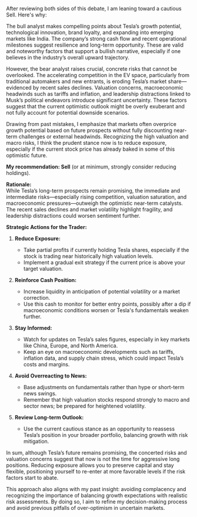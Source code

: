 After reviewing both sides of this debate, I am leaning toward a cautious Sell. Here's why:

The bull analyst makes compelling points about Tesla’s growth potential, technological innovation, brand loyalty, and expanding into emerging markets like India. The company’s strong cash flow and recent operational milestones suggest resilience and long-term opportunity. These are valid and noteworthy factors that support a bullish narrative, especially if one believes in the industry’s overall upward trajectory.

However, the bear analyst raises crucial, concrete risks that cannot be overlooked. The accelerating competition in the EV space, particularly from traditional automakers and new entrants, is eroding Tesla’s market share—evidenced by recent sales declines. Valuation concerns, macroeconomic headwinds such as tariffs and inflation, and leadership distractions linked to Musk’s political endeavors introduce significant uncertainty. These factors suggest that the current optimistic outlook might be overly exuberant and not fully account for potential downside scenarios.

Drawing from past mistakes, I emphasize that markets often overprice growth potential based on future prospects without fully discounting near-term challenges or external headwinds. Recognizing the high valuation and macro risks, I think the prudent stance now is to reduce exposure, especially if the current stock price has already baked in some of this optimistic future.

**My recommendation: Sell** (or at minimum, strongly consider reducing holdings).

**Rationale:**  
While Tesla’s long-term prospects remain promising, the immediate and intermediate risks—especially rising competition, valuation saturation, and macroeconomic pressures—outweigh the optimistic near-term catalysts. The recent sales declines and market volatility highlight fragility, and leadership distractions could worsen sentiment further.

**Strategic Actions for the Trader:**

1. **Reduce Exposure:**  
   - Take partial profits if currently holding Tesla shares, especially if the stock is trading near historically high valuation levels.  
   - Implement a gradual exit strategy if the current price is above your target valuation.

2. **Reinforce Cash Position:**  
   - Increase liquidity in anticipation of potential volatility or a market correction.  
   - Use this cash to monitor for better entry points, possibly after a dip if macroeconomic conditions worsen or Tesla's fundamentals weaken further.

3. **Stay Informed:**  
   - Watch for updates on Tesla’s sales figures, especially in key markets like China, Europe, and North America.  
   - Keep an eye on macroeconomic developments such as tariffs, inflation data, and supply chain stress, which could impact Tesla’s costs and margins.

4. **Avoid Overreacting to News:**  
   - Base adjustments on fundamentals rather than hype or short-term news swings.  
   - Remember that high valuation stocks respond strongly to macro and sector news; be prepared for heightened volatility.

5. **Review Long-term Outlook:**  
   - Use the current cautious stance as an opportunity to reassess Tesla’s position in your broader portfolio, balancing growth with risk mitigation.

In sum, although Tesla’s future remains promising, the concerted risks and valuation concerns suggest that now is not the time for aggressive long positions. Reducing exposure allows you to preserve capital and stay flexible, positioning yourself to re-enter at more favorable levels if the risk factors start to abate.

This approach also aligns with my past insight: avoiding complacency and recognizing the importance of balancing growth expectations with realistic risk assessments. By doing so, I aim to refine my decision-making process and avoid previous pitfalls of over-optimism in uncertain markets.